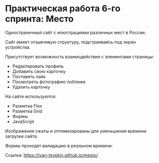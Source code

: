 # Практическая работа 6-го спринта: Место

Одностраничный сайт с илюстрациями различных мест в России.

Сайт имеет отзывчивую структуру, подстраиваясь под экран устройства.

Присутствует возможность взаимодействия с элементами страницы:

* Редактировать профиль
* Добавить свою карточку
* Поставить лайк
* Посмотреть фотографию поближе
* Удалить карточку

На сайте используются:

* Разметка Flex
* Разметка Grid
* Формы
* JavaScript

Изображения сжаты и оптимизированы для уменьшения времени загрузки сайта.

Формы проходят валидацию в реальном времени.

Ссылка: https://ivan-tsypkin.github.io/mesto/
